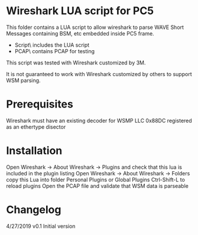 # Wireshark LUA script for PC5

This folder contains a LUA script to allow wireshark to parse WAVE Short Messages containing BSM, etc embedded inside PC5 frame.

* Script\ includes the LUA script
* PCAP\ contains PCAP for testing

This script was tested with Wireshark customized by 3M.

It is not guaranteed to work with Wireshark customized by others to support WSM parsing.

Prerequisites
=============
Wireshark must have an existing decoder for WSMP LLC 0x88DC registered as an ethertype disector

Installation
============
Open Wireshark -> About Wireshark -> Plugins and check that this lua is included in the plugin listing
Open Wireshark -> About Wireshark -> Folders 
copy this Lua into folder Personal Plugins or Global Plugins
Ctrl-Shift-L to reload plugins
Open the PCAP file and validate that WSM data is parseable

Changelog
=========
4/27/2019   v0.1     Initial version

